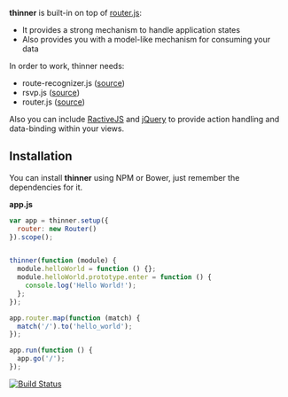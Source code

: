 **thinner** is built-in on top of [router.js](https://github.com/tildeio/router.js):

  - It provides a strong mechanism to handle application states
  - Also provides you with a model-like mechanism for consuming your data

In order to work, thinner needs:

  - route-recognizer.js ([source](https://raw.github.com/tildeio/route-recognizer/master/dist/route-recognizer.js))
  - rsvp.js ([source](http://rsvpjs-builds.s3.amazonaws.com/rsvp-latest.js))
  - router.js ([source](http://routerjs.builds.emberjs.com.s3.amazonaws.com/router.js))

Also you can include [RactiveJS](https://github.com/Rich-Harris/Ractive) and [jQuery](https://github.com/jquery/jquery) to
provide action handling and data-binding within your views.

## Installation

You can install **thinner** using NPM or Bower, just remember the dependencies for it.

**app.js**

```javascript
var app = thinner.setup({
  router: new Router()
}).scope();


thinner(function (module) {
  module.helloWorld = function () {};
  module.helloWorld.prototype.enter = function () {
    console.log('Hello World!');
  };
});

app.router.map(function (match) {
  match('/').to('hello_world');
});

app.run(function () {
  app.go('/');
});
```

[![Build Status](https://travis-ci.org/pateketrueke/thinner.png)](https://travis-ci.org/pateketrueke/thinner)
